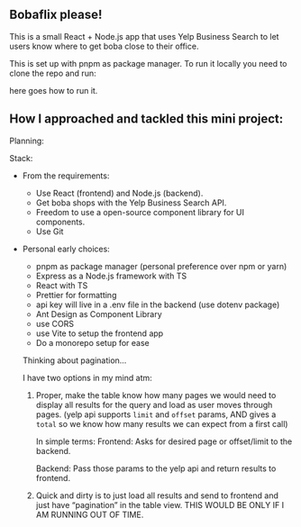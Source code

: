 ## Bobaflix please!

This is a small React + Node.js app that uses Yelp Business Search to let users know where to get boba close to their office.

This is set up with pnpm as package manager.
To run it locally you need to clone the repo and run:

here goes how to run it.

## How I approached and tackled this mini project:

Planning:

Stack:

- From the requirements:
    - Use React (frontend) and Node.js (backend).
    - Get boba shops with the Yelp Business Search API.
    - Freedom to use a open-source component library for UI components.
    - Use Git
- Personal early choices:
    - pnpm as package manager (personal preference over npm or yarn)
    - Express as a Node.js framework with TS
    - React with TS
    - Prettier for formatting
    - api key will live in a .env file in the backend (use dotenv package)
    - Ant Design as Component Library
    - use CORS
    - use Vite to setup the frontend app
    - Do a monorepo setup for ease
    
    Thinking about pagination…
    
    I have two options in my mind atm:
    
    1. Proper, make the table know how many pages we would need to display all results for the query and load as user moves through pages. (yelp api supports `limit` and `offset` params, AND gives a `total` so we know how many results we can expect from a first call)
        
        In simple terms:
        Frontend: Asks for desired page or offset/limit to the backend.
        
        Backend: Pass those params to the yelp api and return results to frontend.
        
    2. Quick and dirty is to just load all results and send to frontend and just have “pagination” in the table view. THIS WOULD BE ONLY IF I AM RUNNING OUT OF TIME.